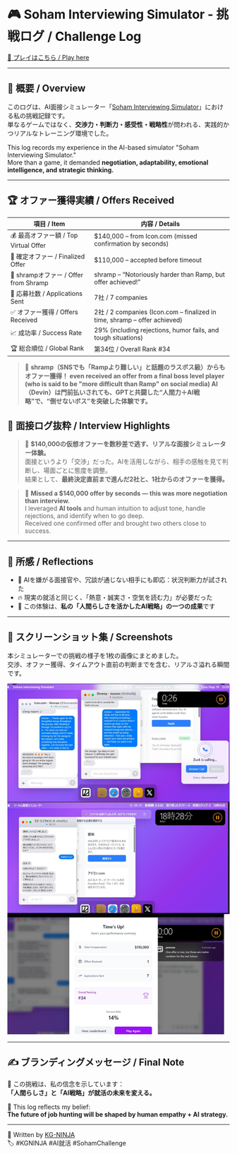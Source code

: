 # 🎮 Soham Interviewing Simulator - 挑戦ログ / Challenge Log

[🔗 プレイはこちら / Play here](https://soham.penrose.com/)

---

## 📝 概要 / Overview

このログは、AI面接シミュレーター「[Soham Interviewing Simulator](https://soham.penrose.com/)」における私の挑戦記録です。  
単なるゲームではなく、**交渉力・判断力・感受性・戦略性**が問われる、実践的かつリアルなトレーニング環境でした。

This log records my experience in the AI-based simulator "Soham Interviewing Simulator."  
More than a game, it demanded **negotiation, adaptability, emotional intelligence, and strategic thinking.**

---

## 🏆 オファー獲得実績 / Offers Received

| 項目 / Item                         | 内容 / Details                                                         |
|--------------------------------------|------------------------------------------------------------------------|
| 💰 最高オファー額 / Top Virtual Offer | $140,000 – from Icon.com (missed confirmation by seconds)               |
| 💼 確定オファー / Finalized Offer     | $110,000 – accepted before timeout                                     |
| 🦐 shrampオファー / Offer from Shramp | shramp – “Notoriously harder than Ramp, but offer achieved!”           |
| 📨 応募社数 / Applications Sent       | 7社 / 7 companies                                                      |
| ✅ オファー獲得 / Offers Received     | 2社 / 2 companies (Icon.com – finalized in time, shramp – offer achieved) |
| 📈 成功率 / Success Rate              | 29% (including rejections, humor fails, and tough situations)           |
| 🏆 総合順位 / Global Rank             | 第34位 / Overall Rank #34                                              |

> 🦐 **shramp（SNSでも「Rampより難しい」と話題のラスボス級）からもオファー獲得！ even received an offer from a final boss level player (who is said to be "more difficult than Ramp" on social media)
> AI（Devin）は門前払いされても、GPTと共闘した“人間力＋AI戦略”で、“倒せないボス”を突破した体験です。**




## 💬 面接ログ抜粋 / Interview Highlights

> 💬 **$140,000の仮想オファーを数秒差で逃す、リアルな面接シミュレーター体験。**  
> 面接というより「交渉」だった。AIを活用しながら、相手の感触を見て判断し、場面ごとに態度を調整。  
> 結果として、**最終決定直前まで進んだ2社と、1社からのオファーを獲得。**

> 💬 **Missed a $140,000 offer by seconds — this was more negotiation than interview.**  
> I leveraged **AI tools** and human intuition to adjust tone, handle rejections, and identify when to go deep.  
> Received one confirmed offer and brought two others close to success.

---

## 🧠 所感 / Reflections

- 🤖 AIを嫌がる面接官や、冗談が通じない相手にも即応：状況判断力が試された
- 🔥 現実の就活と同じく、「熱意・誠実さ・空気を読む力」が必要だった
- 🧩 この体験は、**私の「人間らしさを活かしたAI戦略」の一つの成果**です

---

## 📸 スクリーンショット集 / Screenshots

本シミュレーターでの挑戦の様子を1枚の画像にまとめました。  
交渉、オファー獲得、タイムアウト直前の判断までを含む、リアルさ溢れる瞬間です。

![Soham Interviewing Log Screenshot](./soham_interview_log_combined.jpg)

---

## ✍️ ブランディングメッセージ / Final Note

🔗 この挑戦は、私の信念を示しています：  
**「人間らしさ」と「AI戦略」が就活の未来を変える。**

🔗 This log reflects my belief:  
**The future of job hunting will be shaped by human empathy + AI strategy.**

---

🧠 Written by [KG-NINJA](https://github.com/KG-NINJA)  
🏷️ #KGNINJA #AI就活 #SohamChallenge
